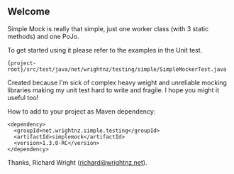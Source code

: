 ## Welcome

Simple Mock is really that simple, just one worker class (with 3 static
methods) and one PoJo.

To get started using it please refer to the examples in the Unit test.

```
{project-root}/src/test/java/net/wrightnz/testing/simple/SimpleMockerTest.java
```

Created because I'm sick of complex heavy weight and unreliable 
mocking libraries making my unit test hard to write and fragile.
I hope you might it useful too!

How to add to your project as Maven dependency:
```
<dependency>
  <groupId>net.wrightnz.simple.testing</groupId>
  <artifactId>simplemock</artifactId>
  <version>1.3.0-RC</version>
</dependency>
```
Thanks,
Richard Wright (richard@wrightnz.net).
